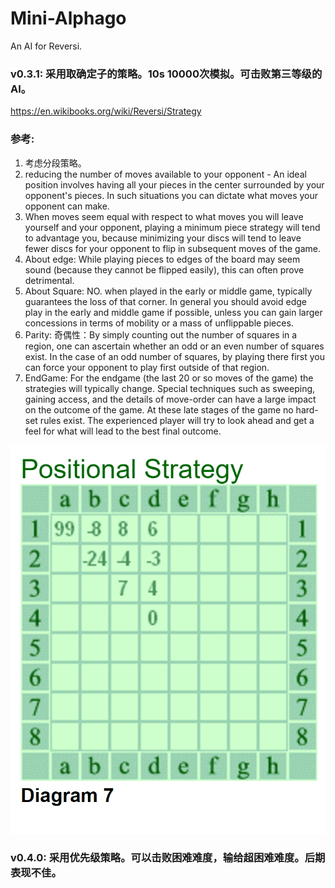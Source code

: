 # Mini-Alphago
An AI for Reversi.
### v0.3.1: 采用取确定子的策略。10s 10000次模拟。可击败第三等级的AI。

https://en.wikibooks.org/wiki/Reversi/Strategy
### 参考:
1. 考虑分段策略。
2. reducing the number of moves available to your opponent - An ideal position involves having all your pieces in the center surrounded by your opponent's pieces. In such situations you can dictate what moves your opponent can make.
3. When moves seem equal with respect to what moves you will leave yourself and your opponent, playing a minimum piece strategy will tend to advantage you, because minimizing your discs will tend to leave fewer discs for your opponent to flip in subsequent moves of the game.
4. About edge: While playing pieces to edges of the board may seem sound (because they cannot be flipped easily), this can often prove detrimental.
5. About Square: NO.  when played in the early or middle game, typically guarantees the loss of that corner. 
In general you should avoid edge play in the early and middle game if possible, unless you can gain larger concessions in terms of mobility or a mass of unflippable pieces.
6. Parity: 奇偶性：By simply counting out the number of squares in a region, one can ascertain whether an odd or an even number of squares exist. In the case of an odd number of squares, by playing there first you can force your opponent to play first outside of that region. 
7. EndGame: For the endgame (the last 20 or so moves of the game) the strategies will typically change. Special techniques such as sweeping, gaining access, and the details of move-order can have a large impact on the outcome of the game. At these late stages of the game no hard-set rules exist. The experienced player will try to look ahead and get a feel for what will lead to the best final outcome. 


![weight graph](weight.png)


### v0.4.0: 采用优先级策略。可以击败困难难度，输给超困难难度。后期表现不佳。
